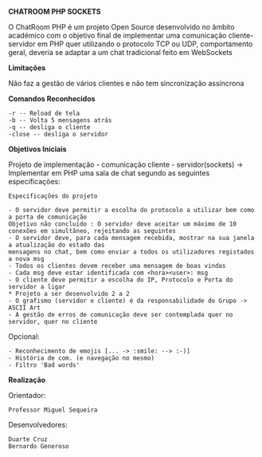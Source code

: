 **CHATROOM PHP SOCKETS**

O ChatRoom PHP é um projeto Open Source desenvolvido no âmbito académico com o objetivo final de implementar uma comunicação cliente-servidor em PHP quer utilizando o protocolo TCP ou UDP, comportamento geral, deveria se adaptar a um chat tradicional feito em WebSockets

**Limitações**

Não faz a gestão de vários clientes e não tem sincronização assíncrona

**Comandos Reconhecidos**

    -r -- Reload de tela
    -b -- Volta 5 mensagens atrás
    -q -- desliga o cliente
    -close -- desliga o servidor

**Objetivos Iniciais**

Projeto de implementação - comunicação cliente - servidor(sockets)
-> Implementar em PHP uma sala de chat segundo as seguintes especificações:

	Especificações do projeto
	
    - O servidor deve permitir a escolha do protocolo a utilizar bem como a porta de comunicação
    Objetivo não concluido : O servidor deve aceitar um máximo de 10 conexões em simultâneo, rejeitando as seguintes
    - O servidor deve, para cada mensagem recebida, mostrar na sua janela a atualização do estado das
    mensagens no chat, bem como enviar a todos os utilizadores registados a nova msg
    - Todos os clientes devem receber uma mensagem de boas vindas
    - Cada msg deve estar identificada com <hora><user>: msg
    - O cliente deve permitir a escolha do IP, Protocolo e Porta do servidor a ligar
    * Projeto a ser desenvolvido 2 a 2
    - O grafismo (servidor e cliente) é da responsabilidade do Grupo -> ASCII Art
    - A gestão de erros de comunicação deve ser contemplada quer no servidor, quer no cliente

Opcional:

	- Reconhecimento de emojis [... -> :smile: --> :-)]
	- História de com. (e navegação no mesmo)
	- Filtro 'Bad words'                    
	
**Realização**

Orientador:    
        
    Professor Miguel Sequeira

Desenvolvedores:
    
    Duarte Cruz
    Bernardo Generoso
                    
